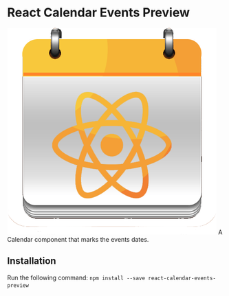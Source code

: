 # React Calendar Events Preview
![Alt text](assets/rcep-logo.png?raw=true "Logo")
A Calendar component that marks the events dates.
## Installation
Run the following command:
`npm install --save react-calendar-events-preview`